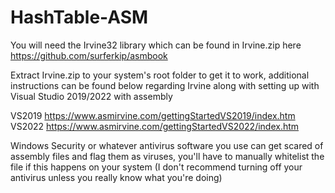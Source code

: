 # HashTable-ASM
You will need the Irvine32 library which can be found in Irvine.zip here https://github.com/surferkip/asmbook

Extract Irvine.zip to your system's root folder to get it to work, additional instructions can be found below regarding
Irvine along with setting up with Visual Studio 2019/2022 with assembly

VS2019 https://www.asmirvine.com/gettingStartedVS2019/index.htm
VS2022 https://www.asmirvine.com/gettingStartedVS2022/index.htm

Windows Security or whatever antivirus software you use can get scared of assembly files and flag them as viruses, you'll have to manually whitelist the file if this happens on your system (I don't recommend turning off your antivirus unless you really know what you're doing)
